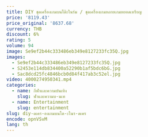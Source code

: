```yaml
---
title: DIY ชุดเครื่องเกมบนโต๊ะในร่ม / ชุดเครื่องเกมหลายเกมหยอดเหรียญ
price: '8119.43'
price_original: '8637.68'
currency: THB
discount: 6%
rating: 5
volume: 94
image: Se9ef2b44c333486eb349e8127233fc35Q.jpg
images:
  - Se9ef2b44c333486eb349e8127233fc35Q.jpg
  - S2453e114db834400a52290b1af5bdc6bG.jpg
  - Sac8dcd25fc4846bcb0d84f417ab3c52el.jpg
video: 4000274950341.mp4
categories:
  - name: กีฬาและความบันเทิง
    slug: ฬาและความบ-นเท
  - name: Entertainment
    slug: entertainment
slug: diy-ดเคร-องเกมบนโต-ะในร-ดเคร
encode: opnVSvM
lang: th
---
```

  